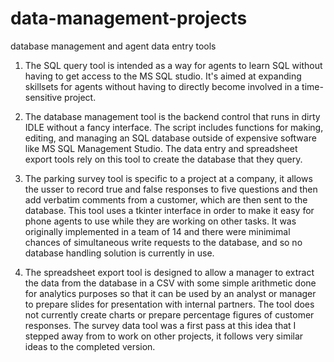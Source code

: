 # data-management-projects
database management and agent data entry tools

1. The SQL query tool is intended as a way for agents to learn SQL without having to get access to the MS SQL studio.  It's aimed at expanding skillsets for agents without having to directly become involved in a time-sensitive project.

2. The database management tool is the backend control that runs in dirty IDLE without a fancy interface.  The script includes functions for making, editing, and managing an SQL database outside of expensive software like MS SQL Management Studio.  The data entry and spreadsheet export tools rely on this tool to create the database that they query.

3. The parking survey tool is specific to a project at a company, it allows the usser to record true and false responses to five questions and then add verbatim comments from a customer, which are then sent to the database.  This tool uses a tkinter interface in order to make it easy for phone agents to use while they are working on other tasks.  It was originally implemented in a team of 14 and there were minimimal chances of simultaneous write requests to the database, and so no database handling solution is currently in use.

4. The spreadsheet export tool is designed to allow a manager to extract the data from the database in a CSV with some simple arithmetic done for analytics purposes so that it can be used by an analyst or manager to prepare slides for presentation with internal partners.  The tool does not currently create charts or prepare percentage figures of customer responses.  The survey data tool was a first pass at this idea that I stepped away from to work on other projects, it follows very similar ideas to the completed version.
